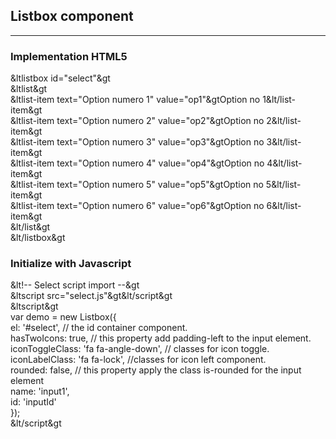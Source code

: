 ## Listbox component
----------------------------------------

### Implementation HTML5

&ltlistbox id="select"&gt<br>
	&ltlist&gt<br>
			&ltlist-item text="Option numero 1" value="op1"&gtOption no 1&lt/list-item&gt<br>
			&ltlist-item text="Option numero 2" value="op2"&gtOption no 2&lt/list-item&gt<br>
			&ltlist-item text="Option numero 3" value="op3"&gtOption no 3&lt/list-item&gt<br>
			&ltlist-item text="Option numero 4" value="op4"&gtOption no 4&lt/list-item&gt<br>
			&ltlist-item text="Option numero 5" value="op5"&gtOption no 5&lt/list-item&gt<br>
			&ltlist-item text="Option numero 6" value="op6"&gtOption no 6&lt/list-item&gt<br>
	&lt/list&gt<br>
&lt/listbox&gt<br>

### Initialize with Javascript

&lt!-- Select script import --&gt<br>
&ltscript src="select.js"&gt&lt/script&gt<br>
&ltscript&gt<br>
		var demo = new Listbox({<br>
				el: '#select', // the id container component.<br>
				hasTwoIcons: true, // this property add padding-left to the input element.<br>
				iconToggleClass: 'fa fa-angle-down', // classes for icon toggle.<br>
				iconLabelClass: 'fa fa-lock', //classes for icon left component.<br>
				rounded: false, // this property apply the class is-rounded for the input element<br>
				name: 'input1',<br>
				id: 'inputId'<br>
		});<br>
&lt/script&gt<br>